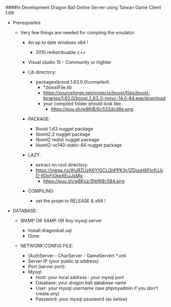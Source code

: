 ####In Development Dragon Ball Online Server using Taiwan Game Client 1.69

- Prerequisites
  - Very few things are needed for compiing the emulator:
    - An up to date windows x64 !
      - 2015 redistribuable c++
    - Visual studio 15 - Community or highter
  
    - Lib directory:
      - packages\boost.1.63.0.0\compiled\
        - *.boostFile.lib
        - https://sourceforge.net/projects/boost/files/boost-binaries/1.63.0/boost_1_63_0-msvc-14.0-64.exe/download
        - your compiled folder should look like:
          - https://puu.sh/w8KjB/6c532dcd8e.png
        
    - PACKAGE:
      - Boost 1.63 nugget package
      - libxml2.2 nugget package
      - libxml2 redist nugget package
      - libxml2-vc140-static-64 nugget package
        
    - LAZY:
      - extract on root directory:
      - https://mega.nz/#!uRZUzK6Y!GCLQhPPK3c1ZDouH6FlofLLbD-IIDpFjOkeXEiJJsMg
        - https://puu.sh/w8Kxz/3fef68c584.png
        
    - COMPILING
      - set the projet to RELEASE & x64 !
      
      
- DATABASE:
  - WAMP OR XAMP OR Any mysql server
    - Install dragonball.sql
    - Done
  
  - NETWORK CONFIG FILE:
    - (AuthServer - CharServer - GameServer) *.xml
    - Server IP (your public ip address)
    - Port (server port)
    - Mysql:
      - Host: your local address : your mysql port
      - Database: your dragon ball database name
      - User: your mysql username (see phpmyadmin if you don't create any)
      - Password: your mysql password (as below)
